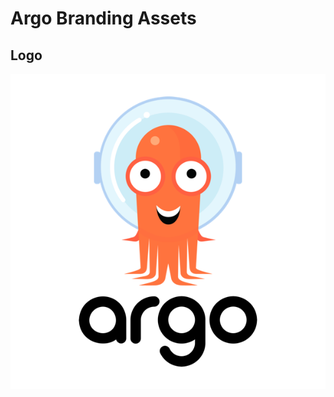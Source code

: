 # Argo Branding Assets
## Logo
![Argo Logo](https://github.com/cyrusbiotechnology/argo/blob/master/argo-logo600.png "Argo Logo")
